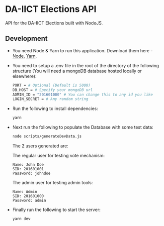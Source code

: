 # DA-IICT Elections API

API for the DA-IICT Elections built with NodeJS.

## Development

- You need Node & Yarn to run this application. Download them here - [Node](https://nodejs.org/), [Yarn](https://yarnpkg.com).

- You need to setup a .env file in the root of the directory of the following structure (You will need a mongoDB database hosted locally or elsewhere):

  ```bash
  PORT = # Optional (Default is 5000)
  DB_HOST = # Specify your mongoDB url
  ADMIN_ID = "201601000" # You can change this to any id you like
  LOGIN_SECRET = # Any random string
  ```

- Run the following to install dependencies:

  ```bash
  yarn
  ```

- Next run the following to populate the Database with some test data:

  ```bash
  node scripts/generateDevData.js
  ```

  The 2 users generated are:

  The regular user for testing vote mechanism:

  ```
  Name: John Doe
  SID: 201601001
  Password: johndoe
  ```

  The admin user for testing admin tools:

  ```
  Name: Admin
  SID: 201601000
  Password: admin
  ```

- Finally run the following to start the server:

  ```bash
  yarn dev
  ```
